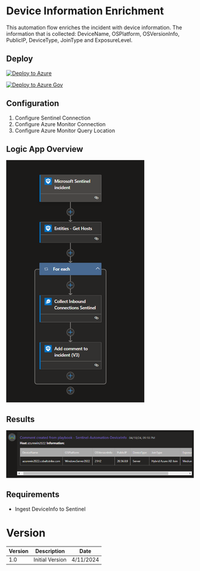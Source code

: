 # Device Information Enrichment
This automation flow enriches the incident with device information. The information that is collected: DeviceName, OSPlatform, OSVersionInfo, PublicIP, DeviceType, JoinType and ExposureLevel.

## Deploy
[![Deploy to Azure](https://aka.ms/deploytoazurebutton)](https://portal.azure.com/#create/Microsoft.Template/uri/https%3A%2F%2Fraw.githubusercontent.com%2FBert-JanP%2FSentinel-Automation%2Fmain%2FInbound%2520Device%2520Connections%2Fazuredeploy.json)

[![Deploy to Azure Gov](https://aka.ms/deploytoazuregovbutton)](https://portal.azure.com/#create/Microsoft.Template/uri/https%3A%2F%2Fraw.githubusercontent.com%2FBert-JanP%2FSentinel-Automation%2Fmain%2FInbound%2520Device%2520Connections%2Fazuredeploy.json)

## Configuration
1. Configure Sentinel Connection
2. Configure Azure Monitor Connection
3. Configure Azure Monitor Query Location

## Logic App Overview
![Alt text](./Images/LogicAppOverview.png)

## Results
![Alt text](./Images/Results.png "Device Information Enrichment Results")

## Requirements
- Ingest DeviceInfo to Sentinel

# Version
| Version | Description | Date |
| ------- | ---------- | ----- |
| 1.0 | Initial Version | 4/11/2024 |